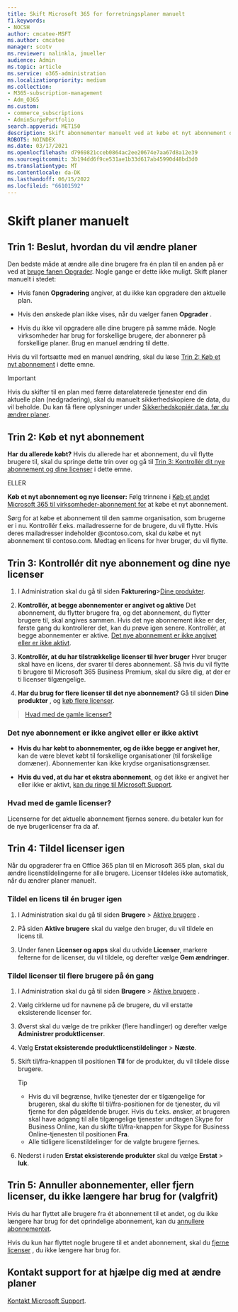 ```yaml
---
title: Skift Microsoft 365 for forretningsplaner manuelt
f1.keywords:
- NOCSH
author: cmcatee-MSFT
ms.author: cmcatee
manager: scotv
ms.reviewer: nalinkla, jmueller
audience: Admin
ms.topic: article
ms.service: o365-administration
ms.localizationpriority: medium
ms.collection:
- M365-subscription-management
- Adm_O365
ms.custom:
- commerce_subscriptions
- AdminSurgePortfolio
search.appverid: MET150
description: Skift abonnementer manuelt ved at købe et nyt abonnement og sikre, at både abonnementerne er angivet og aktive.
ROBOTS: NOINDEX
ms.date: 03/17/2021
ms.openlocfilehash: d7969821cceb0864ac2ee20674e7aa67d8a12e39
ms.sourcegitcommit: 3b194dd6f9ce531ae1b33d617ab45990d48bd3d0
ms.translationtype: MT
ms.contentlocale: da-DK
ms.lasthandoff: 06/15/2022
ms.locfileid: "66101592"
---
```

# <a name="change-plans-manually"></a>Skift planer manuelt

## <a name="step-1-decide-how-to-change-plans"></a>Trin 1: Beslut, hvordan du vil ændre planer

Den bedste måde at ændre alle dine brugere fra én plan til en anden på er ved at [bruge fanen Opgrader](upgrade-to-different-plan.md). Nogle gange er dette ikke muligt. Skift planer manuelt i stedet:

- Hvis fanen **Opgradering** angiver, at du ikke kan opgradere den aktuelle plan.

- Hvis den ønskede plan ikke vises, når du vælger fanen **Opgrader** .

- Hvis du ikke vil opgradere alle dine brugere på samme måde. Nogle virksomheder har brug for forskellige brugere, der abonnerer på forskellige planer. Brug en manuel ændring til dette.

Hvis du vil fortsætte med en manuel ændring, skal du læse [Trin 2: Køb et nyt abonnement](#step-2-buy-a-new-subscription) i dette emne.

> [!IMPORTANT]
> Hvis du skifter til en plan med færre datarelaterede tjenester end din aktuelle plan (nedgradering), skal du manuelt sikkerhedskopiere de data, du vil beholde. Du kan få flere oplysninger under [Sikkerhedskopiér data, før du ændrer planer](back-up-data-before-switching-plans.md).

## <a name="step-2-buy-a-new-subscription"></a>Trin 2: Køb et nyt abonnement

**Har du allerede købt?** Hvis du allerede har et abonnement, du vil flytte brugere til, skal du springe dette trin over og gå til [Trin 3: Kontrollér dit nye abonnement og dine licenser](#step-3-check-your-new-subscription-and-licenses) i dette emne.

ELLER

**Køb et nyt abonnement og nye licenser:** Følg trinnene i [Køb et andet Microsoft 365 til virksomheder-abonnement for](../try-or-buy-microsoft-365.md) at købe et nyt abonnement.

Sørg for at købe et abonnement til den samme organisation, som brugerne er i nu. Kontrollér f.eks. mailadresserne for de brugere, du vil flytte. Hvis deres mailadresser indeholder \@contoso.com, skal du købe et nyt abonnement til contoso.com.
Medtag en licens for hver bruger, du vil flytte.

## <a name="step-3-check-your-new-subscription-and-licenses"></a>Trin 3: Kontrollér dit nye abonnement og dine nye licenser

1. I Administration skal du gå til siden **Fakturering**\><a href="https://go.microsoft.com/fwlink/p/?linkid=842054" target="_blank">Dine produkter</a>.

2. **Kontrollér, at begge abonnementer er angivet og aktive** Det abonnement, du flytter brugere fra, og det abonnement, du flytter brugere til, skal angives sammen. Hvis det nye abonnement ikke er der, første gang du kontrollerer det, kan du prøve igen senere. Kontrollér, at begge abonnementer er aktive. [Det nye abonnement er ikke angivet eller er ikke aktivt](#the-new-subscription-isnt-listed-or-isnt-active).

3. **Kontrollér, at du har tilstrækkelige licenser til hver bruger** Hver bruger skal have en licens, der svarer til deres abonnement. Så hvis du vil flytte ti brugere til Microsoft 365 Business Premium, skal du sikre dig, at der er ti licenser tilgængelige.

4. **Har du brug for flere licenser til det nye abonnement?**
   Gå til siden **Dine produkter** , og [køb flere licenser](../licenses/buy-licenses.md).

> [Hvad med de gamle licenser?](#what-about-the-old-licenses)

### <a name="the-new-subscription-isnt-listed-or-isnt-active"></a>Det nye abonnement er ikke angivet eller er ikke aktivt

- **Hvis du har købt to abonnementer, og de ikke begge er angivet her**, kan de være blevet købt til forskellige organisationer (til forskellige domæner). Abonnementer kan ikke krydse organisationsgrænser.

- **Hvis du ved, at du har et ekstra abonnement**, og det ikke er angivet her eller ikke er aktivt, [kan du ringe til Microsoft Support](../../admin/get-help-support.md).

### <a name="what-about-the-old-licenses"></a>Hvad med de gamle licenser?

Licenserne for det aktuelle abonnement fjernes senere. du betaler kun for de nye brugerlicenser fra da af.

## <a name="step-4-reassign-licenses"></a>Trin 4: Tildel licenser igen

Når du opgraderer fra en Office 365 plan til en Microsoft 365 plan, skal du ændre licenstildelingerne for alle brugere. Licenser tildeles ikke automatisk, når du ændrer planer manuelt.

### <a name="reassign-a-license-for-one-user"></a>Tildel en licens til én bruger igen

1. I Administration skal du gå til siden **Brugere** \> <a href="https://go.microsoft.com/fwlink/p/?linkid=834822" target="_blank">Aktive brugere</a> .

2. På siden **Aktive brugere** skal du vælge den bruger, du vil tildele en licens til.

3. Under fanen **Licenser og apps** skal du udvide **Licenser**, markere felterne for de licenser, du vil tildele, og derefter vælge **Gem ændringer**.

### <a name="reassign-licenses-for-multiple-users-at-once"></a>Tildel licenser til flere brugere på én gang

1. I Administration skal du gå til siden **Brugere** \> <a href="https://go.microsoft.com/fwlink/p/?linkid=834822" target="_blank">Aktive brugere</a> .

2. Vælg cirklerne ud for navnene på de brugere, du vil erstatte eksisterende licenser for.

3. Øverst skal du vælge de tre prikker (flere handlinger) og derefter vælge **Administrer produktlicenser**.

4. Vælg **Erstat eksisterende produktlicenstildelinger** \> **Næste**.

5. Skift til/fra-knappen til positionen **Til** for de produkter, du vil tildele disse brugere.

    > [!TIP]
    > - Hvis du vil begrænse, hvilke tjenester der er tilgængelige for brugeren, skal du skifte til  til/fra-positionen for de tjenester, du vil fjerne for den pågældende bruger. Hvis du f.eks. ønsker, at brugeren skal have adgang til alle tilgængelige tjenester undtagen Skype for Business Online, kan du skifte til/fra-knappen for Skype for Business Online-tjenesten til positionen **Fra**.
    > - Alle tidligere licenstildelinger for de valgte brugere fjernes.

6. Nederst i ruden **Erstat eksisterende produkter** skal du vælge **Erstat** \> **luk**.

## <a name="step-5-cancel-subscriptions-or-remove-licenses-that-you-no-longer-need-optional"></a>Trin 5: Annuller abonnementer, eller fjern licenser, du ikke længere har brug for (valgfrit)

Hvis du har flyttet alle brugere fra ét abonnement til et andet, og du ikke længere har brug for det oprindelige abonnement, kan du [annullere abonnementet](cancel-your-subscription.md).

Hvis du kun har flyttet nogle brugere til et andet abonnement, skal du [fjerne licenser](../licenses/buy-licenses.md) , du ikke længere har brug for.

## <a name="call-support-to-help-you-change-plans"></a>Kontakt support for at hjælpe dig med at ændre planer

[Kontakt Microsoft Support](../../admin/get-help-support.md).
